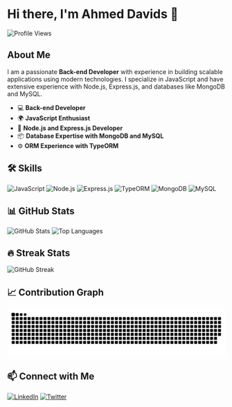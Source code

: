 # Hi there, I'm Ahmed Davids 👋

![Profile Views](https://komarev.com/ghpvc/?username=ahmeddavids&color=blue)

## About Me

I am a passionate **Back-end Developer** with experience in building scalable applications using modern technologies. I specialize in JavaScript and have extensive experience with Node.js, Express.js, and databases like MongoDB and MySQL.

- 💻 **Back-end Developer**
- 🌍 **JavaScript Enthusiast**
- 🚀 **Node.js and Express.js Developer**
- 📦 **Database Expertise with MongoDB and MySQL**
- ⚙️ **ORM Experience with TypeORM**

## 🛠️ Skills

![JavaScript](https://img.shields.io/badge/JavaScript-ES6+-F7DF1E?logo=javascript&logoColor=black&style=flat-square)
![Node.js](https://img.shields.io/badge/Node.js-339933?logo=node.js&logoColor=white&style=flat-square)
![Express.js](https://img.shields.io/badge/Express.js-404D59?logo=express&logoColor=white&style=flat-square)
![TypeORM](https://img.shields.io/badge/TypeORM-FF4F64?logo=data:image/png;base64,iVBORw0KGgoAAAANSUhEUgAAAAwAAAAQCAYAAAB3J5NpAAAACXBIWXMAAAsTAAALEwEAmpwYAAAAIklEQVQoz2NkYGBg2I7mEQI8xAdGCQgzVoNRWzKw4RMAAAEtQBwsyfjUAAAAASUVORK5CYII=&style=flat-square)
![MongoDB](https://img.shields.io/badge/MongoDB-47A248?logo=mongodb&logoColor=white&style=flat-square)
![MySQL](https://img.shields.io/badge/MySQL-4479A1?logo=mysql&logoColor=white&style=flat-square)

## 📊 GitHub Stats

![GitHub Stats](https://github-readme-stats.vercel.app/api?username=ahmeddavids&show_icons=true&theme=tokyonight&count_private=true)
![Top Languages](https://github-readme-stats.vercel.app/api/top-langs/?username=ahmeddavids&layout=compact&theme=tokyonight&langs_count=10&hide=lua)

## 🔥 Streak Stats

![GitHub Streak](https://github-readme-streak-stats.herokuapp.com/?user=ahmeddavids&theme=dark)

## 📈 Contribution Graph

![GitHub Snake](https://github.com/ahmeddavids/ahmeddavids/blob/output/github-contribution-grid-snake.svg)

## 📫 Connect with Me

[![LinkedIn](https://img.shields.io/badge/LinkedIn-Profile-blue?style=flat-square&logo=linkedin)]([https://linkedin.com/in/ahmeddavids](https://www.linkedin.com/in/ahmed-isiaka/))
[![Twitter](https://img.shields.io/badge/Twitter-Profile-blue?style=flat-square&logo=twitter)](https://twitter.com/ahmeddavids)

